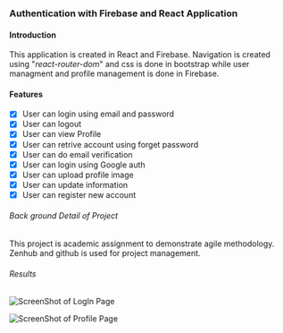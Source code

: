 ### Authentication with Firebase and React Application

#### Introduction

This application is created in React and Firebase. Navigation is created using "*react-router-dom*" and css is done in bootstrap while user managment and profile management is done in Firebase.

#### Features

* [X] User can login using email and password
* [X] User can logout
* [X] User can view Profile
* [X] User can retrive account using forget password
* [X] User can do email verification
* [X] User can login using Google auth
* [X] User can upload profile image
* [X] User can update information
* [X] User can register new account

###### Back ground Detail of Project

This project is academic assignment to demonstrate agile methodology. Zenhub and github is used for project management.

###### Results

![ScreenShot of LogIn Page](https://github.com/InternshipProject1-uwindsor22/authenticator-app/blob/main/Results/LogIn.png?raw=true)


![ScreenShot of Profile Page](https://github.com/InternshipProject1-uwindsor22/authenticator-app/blob/main/Results/Profile.png?raw=true)
